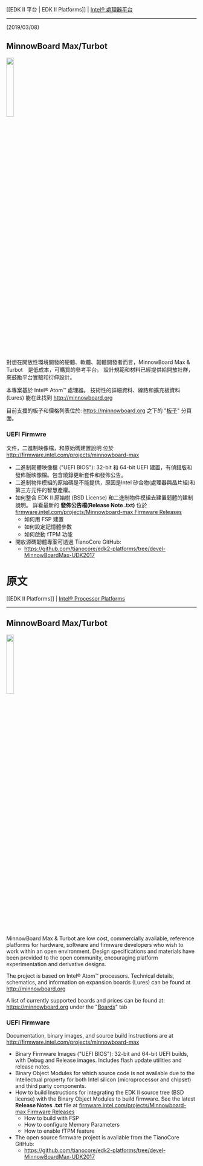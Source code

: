 [[EDK II 平台 | EDK II Platforms]] | [Intel® 處理器平台](https://github.com/Wayne777Chiu/Chinese_Practice_about_TianoCore/wiki/EDK-II-Platforms#intel-processor-platforms)

***

(2019/03/08)

## MinnowBoard Max/Turbot

<img src="https://minnowboard.org/wp-content/uploads/2017/10/MBTurbot-dual-core-Top-0001-171002-1.png" width="20%" height="20%" >

對想在開放性環境開發的硬體、軟體、韌體開發者而言，MinnowBoard Max & Turbot　是低成本，可購買的參考平台。 設計規範和材料已經提供給開放社群，來鼓勵平台實驗和衍伸設計。

本專案基於 Intel® Atom™ 處理器。 技術性的詳細資料、線路和擴充板資料 (Lures) 能在此找到 http://minnowboard.org 

目前支援的板子和價格列表位於: https://minnowboard.org 之下的 "[板子](https://minnowboard.org/compare-boards)" 分頁面。

### UEFI Firmwre

文件，二進制映像檔，和原始碼建置說明 位於 http://firmware.intel.com/projects/minnowboard-max

* 二進制韌體映像檔 ("UEFI BIOS"): 32-bit 和 64-bit UEFI 建置，有偵錯版和發佈版映像檔。包含燒錄更新套件和發佈公告。
* 二進制物件模組的原始碼是不能提供，原因是Intel 矽合物(處理器與晶片組)和第三方元件的智慧產權。
* 如何整合 EDK II 原始樹 (BSD License) 和二進制物件模組去建置韌體的建制說明。 詳看最新的 **發佈公告檔(Release Note .txt)** 位於 [firmware.intel.com/projects/Minnowboard-max Firmware Releases](http://firmware.intel.com/projects/minnowboard-max#Releases:)
   * 如何用 FSP 建置
   * 如何設定記憶體參數
   * 如何啟動 fTPM 功能
* 開放源碼韌體專案可透過 TianoCore GitHub:
   * https://github.com/tianocore/edk2-platforms/tree/devel-MinnowBoardMax-UDK2017

# 原文

[[EDK II Platforms]] | [Intel® Processor Platforms](https://github.com/tianocore/tianocore.github.io/wiki/EDK-II-Platforms#intel-processor-platforms)

***

## MinnowBoard Max/Turbot

<img src="https://minnowboard.org/wp-content/uploads/2017/10/MBTurbot-dual-core-Top-0001-171002-1.png" width="20%" height="20%" >


MinnowBoard Max & Turbot are low cost, commercially available, reference platforms for hardware, software and firmware developers who wish to work within an open environment. Design specifications and materials have been provided to the open community, encouraging platform experimentation and derivative designs.

The project is based on Intel® Atom™ processors. Technical details, schematics, and information on expansion boards (Lures) can be found at http://minnowboard.org 

A list of currently supported boards and prices can be found at: https://minnowboard.org under the "[Boards](https://minnowboard.org/compare-boards)" tab

### UEFI Firmware

Documentation, binary images, and source build instructions are at http://firmware.intel.com/projects/minnowboard-max

* Binary Firmware Images ("UEFI BIOS"): 32-bit and 64-bit UEFI builds, with Debug and Release images. Includes flash update utilities and release notes.
* Binary Object Modules for which source code is not available due to the Intellectual property for both Intel silicon (microprocessor and chipset) and third party components.
* How to build Instructions for integrating the EDK II source tree (BSD license) with the Binary Object Modules to build firmware. See the latest **Release Notes .txt** file at [firmware.intel.com/projects/Minnowboard-max Firmware Releases](http://firmware.intel.com/projects/minnowboard-max#Releases:)
   * How to build with FSP
   * How to configure Memory Parameters
   * How to enable fTPM feature
* The open source firmware project is available from the TianoCore GitHub:
   * https://github.com/tianocore/edk2-platforms/tree/devel-MinnowBoardMax-UDK2017